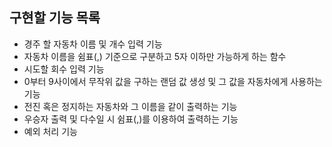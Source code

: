 ## 구현할 기능 목록
- 경주 할 자동차 이름 및 개수 입력 기능
- 자동차 이름을 쉼표(,) 기준으로 구분하고 5자 이하만 가능하게 하는 함수
- 시도할 회수 입력 기능
- 0부터 9사이에서 무작위 값을 구하는 랜덤 값 생성 및 그 값을 자동차에게 사용하는 기능
- 전진 혹은 정지하는 자동차와 그 이름을 같이 출력하는 기능
- 우승자 출력 및 다수일 시 쉼표(,)를 이용하여 출력하는 기능
- 예외 처리 기능